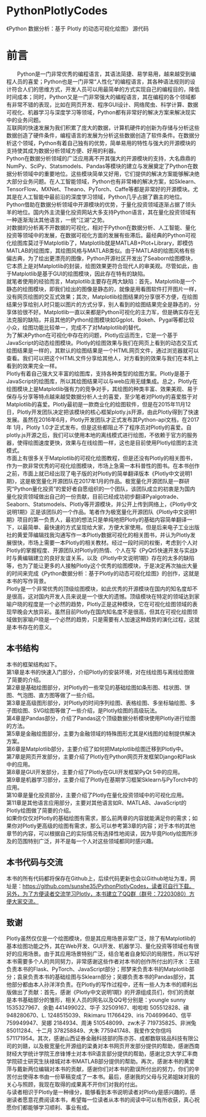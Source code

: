 # PythonPlotlyCodes
《Python 数据分析：基于 Plotly 的动态可视化绘图》 源代码


# 前言
　　Python是一门非常优秀的编程语言，其语法简捷、易学易用，越来越受到编程人员的喜爱；Python也是一门非常“人性化”的编程语言，其各种语法规则的设计符合人们的思维方式，开发人员可以用最简单的方式实现自己的编程目的，降低时间成本；同时，Python又是一门非常强大的编程语言，其在编程的各个领域都有非常不错的表现，比如在网页开发、程序GUI设计、网络爬虫、科学计算、数据可视化、机器学习与深度学习等领域，Python都有非常好的解决方案来解决现实中的业务问题。  
互联网的快速发展为我们积累了庞大的数据，计算机硬件的创新为存储与分析这些数据创造了硬件条件，编程语言的发展为分析这些数据创造了软件条件。在数据分析这个领域，Python有着自己独有的优势，简单易用的特性与强大的开源模块的支持使其成为数据分析领域方便、好用的利器。  
Python在数据分析领域的广泛应用离不开其强大的开源模块的支持，大名鼎鼎的NumPy、SciPy、Statsmodels、Pandas等模块的建立与发展奠定了Python在数据分析领域中的重要地位。这些模块简单又好用，它们提供的解决方案能够解决绝大部分业务问题。在人工智能领域，Python也有非常棒的解决方案，如Sklearn、TensorFlow、MXNet、Theano、PyTorch、Caffe等都是非常好的开源模块。尤其是在人工智能中最前沿的深度学习领域，Python几乎占据了霸主的地位。Python借助在数据分析领域中开源模块的优势，于量化投资领域逐渐占据了领头羊的地位。国内外主流量化投资网站大多支持Python语言，其在量化投资领域有一种逐渐淘汰其他语言，一统“江湖”之势。  
对数据的分析离不开数据的可视化，相对于Python在数据分析、人工智能、量化投资等领域中的发展，在数据可视化方面的发展有些滞后。最经典的Python可视化绘图库莫过于Matplotlib了，Matplotlib就是MATLAB+Plot+Library，即模仿MATLAB的绘图库，其绘图风格与MATLAB类似。由于MATLAB的绘图风格有些偏古典，为了绘出更漂亮的图像，Python开源社区开发出了Seaborn绘图模块，它本质上是对Matplotlib的封装，绘图效果更符合现代人的审美观。尽管如此，由于Matplotlib是基于GUI的绘图模块，因此存在特有的缺陷。  
就笔者使用的经验而言，Matplotlib主要存在两大缺陷：首先，Matplotlib是一个静态的绘图模块，即我们绘出的图像是静态的，就像是用看图软件打开图片一样，没有网页绘图的交互式效果；其次，Matplotlib绘图结果的分享很不方便，在绘图结果分享给别人时只能以图片的方式分享，别人看到的绘图结果完全是静态的，分享体验很不好。Matplotlib一直以来都是Python可视化的主力军，但是确实存在无法克服的缺陷，并且其他的Python绘图模块如Ggplot、Bokeh、Pygal等都比较小众，绘图功能比较单一，完成不了对Matplotlib的替代。  
为了解决Python在可视化中存在的问题，Plotly应运而生，它是一个基于JavaScript的动态绘图模块。Plotly的绘图效果与我们在网页上看到的动态交互式绘图结果是一样的，其默认的绘图结果是一个HTML网页文件，通过浏览器就可以查看。我们可以把这个HTML文件分享给其他人，对方看到的效果与我们在本机上看到的效果完全一样。  
Plotly有着自己强大又丰富的绘图库，支持各种类型的绘图方案。Plotly是基于JavaScript的绘图库，所以其绘图结果可以与web应用无缝集成。总之，Plotly在绘图模块上是Matplotlib强有力的竞争对手，其绘图的种类丰富、效果美观、易于保存与分享等特点越来越受数据分析人士的喜爱，至少笔者对Plotly的喜爱胜于对Matplotlib的喜爱。Plotly最初是一款商业化的绘图软件，但是在2015年11月12日，Plotly开发团队决定把该模块的核心框架plotly.js开源，由此Plotly得到了快速发展。虽然在2016年6月，Plotly开发团队才正式发布其Python-api文档，在2017年 1月，Plotly 1.0才正式发布，但是这些都阻止不了程序员对Plotly的喜爱。自plotly.js开源之后，我们可以使用本地的离线模式进行绘图，不依赖于官方的服务器，使得绘图速度更快，效果与在线绘图一样，这也是目前使用Plotly绘图的主流模式。  
市面上有很多关于Matplotlib的可视化绘图教程，但是还没有Plotly的相关图书，作为一款非常优秀的可视化绘图模块，市场上急需一本科普性的图书。在本书创作之前，市面上就已经出现了电子版的对Plotly的简单翻译版本《Plotly中文说明1期》，这是极宽量化开源团队在2017年1月的作品。极宽量化开源团队是一群研究“Python量化投资”的爱好者自愿组织的一个团队，该团队成立的初衷是为国内量化投资领域做出自己的一份贡献，目前已经成功初步翻译Pyalgotrade、Seaborn、Statsmodels、Plotly等开源模块，并公开上传到网络上，《Plotly中文说明1期》正是该团队的一个作品。笔者作为极宽量化开源团队《Plotly中文说明1期》项目的第一负责人，最初的想法只是单纯地把Plotly的基础内容简单翻译一下，以最简单、最快速的方式呈现给大家，方便大家使用。但是后来电子工业出版社的黄爱萍编辑找我沟通写作一本Plotly数据可视化的相关图书，并认为Plotly发展很快，市场上需要一本Plotly的相关教材。经过一段时间的权衡，考虑到个人对Plotly的掌握程度、开源团队对Plotly的热情、个人在写《PyQt5快速开发与实战》时与黄编辑建立的良好友谊关系，以及《Plotly中文说明1期》存在的太多的缺陷等，也为了能让更多的人接触Plotly这个优秀的绘图模块，于是决定再次抽出大量的时间来完成《Python数据分析：基于Plotly的动态可视化绘图》的创作，这就是本书的写作背景。  
Plotly是一个非常优秀的顶级绘图模块，如此优秀的开源模块在国内的知名度却不是很高，这对国内开发人员来说是一个很大的遗憾。顶级模块在特定的领域达到家喻户晓的程度是一个必然的趋势，Plotly正是这种模块，它在可视化绘图领域的表现早晚会大放异彩。虽然目前Plotly在国内知名度不是很高，但其在可视化绘图领域做到家喻户晓是一个必然的趋势，只是需要有人加速这种趋势的演化过程，这就是本书存在的意义。
## 本书结构
本书的框架结构如下。  
第1章是本书的快速入门部分，介绍Plotly的安装环境，对在线绘图与离线绘图做了简要的介绍。  
第2章是基础绘图部分，对Plotly的一些常见的基础绘图如条形图、柱状图、饼图、气泡图、直方图等做了一些介绍。  
第3章是高级图形部分，对Plotly的时间序列绘图、表格绘图、多坐标轴绘图、多子图绘图、SVG绘图等做了一些介绍，是Plotly绘图的高级玩法。  
第4章是Pandas部分，介绍了Pandas这个顶级数据分析模块使用Plotly进行绘图的方法。  
第5章是金融绘图部分，主要为金融领域的特殊图形尤其是K线图的绘制提供解决方案。  
第6章是Matplotlib部分，主要介绍了如何把Matplotlib绘图迁移到Plotly中。  
第7章是网页开发部分，主要介绍了Plotly在Python网页开发框架Django和Flask中的应用。  
第8章是GUI开发部分，主要介绍了Plotly在GUI开发框架PyQt 5中的应用。  
第9章是机器学习部分，主要介绍了Plotly在基期学习框架Sklearn与PyTorch中的应用。  
第10章是量化投资部分，主要介绍了Plotly在量化投资领域中的可视化应用。  
第11章是其他语言应用部分，主要对其他语言如R、MATLAB、JavaScript的Plotly绘图做了简要的介绍。  
如果你仅仅对Plotly的基础绘图有需求，那么前两章的内容就能满足你的需求；如果你对Plotly更高级的绘图有需求，那么可以参考第3章的内容；对于本书的其他章节的内容，可以根据自己的实际情况有选择性地阅读，因为毕竟Plotly绘图所涉及的范围特别广泛，并不是每一个人对这些领域都同时感兴趣。
## 本书代码与交流
本书的所有代码都将保存在Github上，后续代码更新也会以Github地址为准，网址是：https://github.com/sunshe35/PythonPlotlyCodes，读者可自行下载。另外，为了方便读者交流学习Plotly，本书建立了QQ群（群号：72203080）方便大家交流。
## 致谢
Plotly虽然仅仅是一个绘图模块，但是其应用场景非常广泛，除了有Matplotlib的基本绘图功能之外，其在Web开发、GUI开发、机器学习、量化投资等领域也有很好的应用场景。由于其应用场景特别广泛，结合笔者自身知识的局限性，所以写好本书需要多个人的共同努力，非常感谢这些作者对本书的创作所付出的汗水：王硕负责本书的Flask、PyTorch、JavaScript部分；邢梦来负责本书的Matplotlib部分；袁泉负责本书的基础绘图与Sklearn部分；吴娜负责本书的Pandas部分，其他部分都由本人孙洋洋负责。在Plotly的写作过程中，还有一些人为本书的顺利出版做出了贡献：首先，感谢《Plotly中文说明1期》的开源组成员们，你们的贡献是本书基础部分的雏形，相关人员的网名以及QQ号分别是：youngle sunny 1535327967、余勤  441499022、华子 32509167、啦啦啦  505512828、禛  948280670、L.  1248515039、Rikimaru  11766429、iris 704699640、信平  759949947、吴娜  2184934、周涛 510548099、zw木子  719735825、非洲兔  85011284、十二月  378258849、大朱  775941748、我爱作文你信吗  571171954。其次，感谢山西证券金融科技部的陈亦苏、成都数联铭品科技有限公司的刘赣，以及极宽量化开源组的梁勇对本书网页开发部分提供的帮助，感谢西南财经大学统计学院王彦锋博士对本书R语言部分提供的帮助，感谢北京大学汇丰商学院硕士研究生扶禄城对本书MATLAB部分提供的帮助。再次，感谢本书的黄爱萍与戴新两位编辑对本书的贡献，感谢你们对本书的勘误所付出的努力，你们的辛苦付出使得本书由一份草稿变成了一本书。最后，感谢我的父母与兄弟姐妹对我的关心与照顾，我现在取得的成果离不开你们对我的付出。  
与读者相识于Plotly是一种缘分，能够看到本书说明读者对Plotly是感兴趣的，感谢读者愿意花费阅读本书，希望每一位读者从本书的阅读中可以有所收获，真心祝愿你们都能够学习顺利、事业有成。


